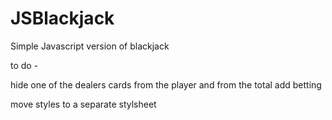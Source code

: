 # JSBlackjack
Simple Javascript version of blackjack

to do -

hide one of the dealers cards from the player and from the total
add betting

move styles to a separate stylsheet
